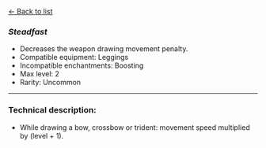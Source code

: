[<- Back to list](index.md)

### *Steadfast*
- Decreases the weapon drawing movement penalty.
- Compatible equipment: Leggings
- Incompatible enchantments: Boosting
- Max level: 2
- Rarity: Uncommon
---
### Technical description:
- While drawing a bow, crossbow or trident: movement speed multiplied by (level + 1).
